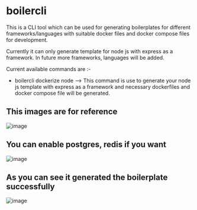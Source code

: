# boilercli

This is a CLI tool which can be used for generating boilerplates for different frameworks/languages with suitable docker files and docker compose files for development.

Currently it can only generate template for node js with express as a framework. In future more frameworks, languages will be added.

Current available commands are :-

 - boilercli dockerize node --> This command is use to generate your node js template with express as a framework and necessary dockerfiles and docker compose file will be generated.

## This images are for reference

![image](https://github.com/user-attachments/assets/4b93cf11-fc44-4dc2-ab1b-61a18bb8561f)

## You can enable postgres, redis if you want

![image](https://github.com/user-attachments/assets/641322d9-d35e-4123-861d-2d7237a9c242)

## As you can see it generated the boilerplate successfully

![image](https://github.com/user-attachments/assets/d22afcfc-f95c-4107-be74-2ae3e7150eda)


